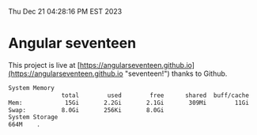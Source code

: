 Thu Dec 21 04:28:16 PM EST 2023

# Angular seventeen


This project is live at [https://angularseventeen.github.io](https://angularseventeen.github.io "seventeen!") thanks to Github.

```bash
System Memory
               total        used        free      shared  buff/cache   available
Mem:            15Gi       2.2Gi       2.1Gi       309Mi        11Gi        13Gi
Swap:          8.0Gi       256Ki       8.0Gi
System Storage
664M	.
```
```bash
